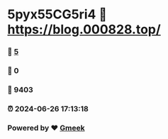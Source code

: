# 5pyx55CG5ri4 :link: https://blog.000828.top/ 
### :page_facing_up: [5](https://blog.000828.top//tag.html) 
### :speech_balloon: 0 
### :hibiscus: 9403 
### :alarm_clock: 2024-06-26 17:13:18 
### Powered by :heart: [Gmeek](https://github.com/Meekdai/Gmeek)
